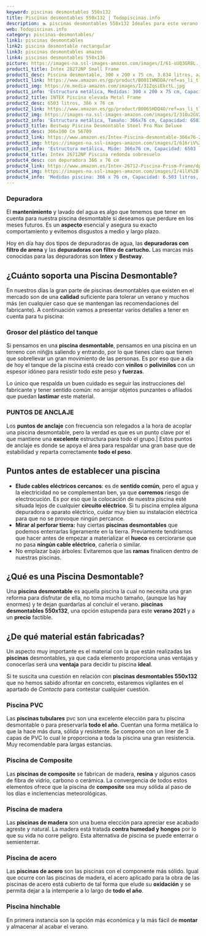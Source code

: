 ```yaml
---
keyword: piscinas desmontables 550x132
title: Piscinas desmontables 550x132 | Todopiscinas.info
description: 🏊 piscinas desmontables 550x132 Ideales para este verano 2021. Aquí puedes comprar piscinas desmontables 550x132 y comparar con otras similares. No dejes escapar piscinas desmontables 550x132 a un precio realmente tentador.
web: Todopiscinas.info
category: piscinas-desmontables/
link1: piscinas desmontables
link2: piscina desmontable rectangular
link3: piscinas desmontables amazon
link4: piscinas desmontables 550x136
picture: https://images-na.ssl-images-amazon.com/images/I/61-uUQ3GR8L.jpg
product1_title: Intex 28272NP Small Frame
product1_desc: Piscina desmontable, 300 x 200 x 75 cm, 3.834 litros, azul
product1_link: https://www.amazon.es/gp/product/B001IWNDDA/ref=as_li_tl?ie=UTF8&camp=3638&creative=24630&creativeASIN=B001IWNDDA&linkCode=as2&tag=todopiscinas0e-21&linkId=25b9d647487c889cb6ef56ed63f50ca1
product1_img: https://m.media-amazon.com/images/I/31ZqsiEkctL.jpg
product1_info: 'Estructura metálica, Medidas: 300 x 200 x 75 cm, Capacidad: 3.834 litros, Para 6 personas (+ 6 años), Fácil montaje, Forma rectangular'
product2_title: INTEX Piscina elevada Metal Frame
product2_desc: 6503 litros, 366 x 76 cm
product2_link: https://www.amazon.es/gp/product/B0065HDQ4O/ref=as_li_tl?ie=UTF8&camp=3638&creative=24630&creativeASIN=B0065HDQ4O&linkCode=as2&tag=todopiscinas0e-21&linkId=ed2430e3ba564d3527ee103df33ed7b3
product2_img: https://images-na.ssl-images-amazon.com/images/I/31Ou2GV2SAL.jpg
product2_info: 'Estructura metálica, Tamaño: 366x76 cm, Capacidad: 6503 litros, Forma circular, De 4 a 7 personas (+6 años)'
product3_title: Bestway Piscina Desmontable Steel Pro Max Deluxe
product3_desc: 366x100 Cm 56709
product3_link: https://www.amazon.es/Intex-Piscina-desmontable-366x76-28210NP/dp/B0065HDQ4O?__mk_es_ES=%C3%85M%C3%85%C5%BD%C3%95%C3%91&crid=25UQGV9HG2INI&dchild=1&keywords=piscinas+desmontables&qid=1615854176&sprefix=piscinas+dem%2Caps%2C201&sr=8-5&linkCode=ll1&tag=todopiscinas0e-21&linkId=34f200977c6cbaab1f3f4d9ac0e64755&language=es_ES&ref_=as_li_ss_tl
product3_img: https://images-na.ssl-images-amazon.com/images/I/616riV%2BiY3L.jpg
product3_info: 'Estructura metálica, Mide: 366x76 cm, Capacidad: 6503 litros, De 4 a 7 personas mayores de 6 años, Forma circular, Tecnología Super-Tough'
product4_title: Intex 26712NP Piscina redonda sobresuelo
product4_desc: con depuradora 366 x 76 cm
product4_link: https://www.amazon.es/Intex-26712-Piscina-Prism-Frame/dp/B07FB823GL?__mk_es_ES=%C3%85M%C3%85%C5%BD%C3%95%C3%91&dchild=1&keywords=piscinas+desmontables+con+depuradora&qid=1615936418&sr=8-5&linkCode=ll1&tag=todopiscinas0e-21&linkId=d98699de7830cd471766fa1daa36de34&language=es_ES&ref_=as_li_ss_tl
product4_img: https://images-na.ssl-images-amazon.com/images/I/41lX%2B-YpibL.jpg
product4_info: 'Medidas piscina: 366 x 76 cm, Capacidad: 6.503 litros, Incluye depuradora de cartucha A, Lona resistente triple capa'
---
```




### Depuradora

El **mantenimiento** y lavado del agua es algo que tenemos que tener en cuenta para nuestra piscina desmontable si deseamos que perdure en los meses futuros. Es un **aspecto** esencial y asegura su exacto comportamiento y evitemos disgustos a medio y largo plazo.

Hoy en día hay dos tipos de depuradoras de agua, las **depuradoras con filtro de arena** y  las **depuradoras** **con filtro de cartucho.** Las marcas más conocidas para las depuradoras son **Intex** y **Bestway**.

<external-banner></external-banner>



## ¿Cuánto soporta una Piscina Desmontable?

En nuestros días la gran parte de piscinas desmontables que existen en el mercado son de una **calidad** suficiente para tolerar un verano y muchos más (en cualquier caso que se mantengan las recomendaciones del fabricante). A continuación vamos a presentar varios detalles a tener en cuenta para tu piscina:


### Grosor del plástico del tanque

Si pensamos en una **piscina desmontable**, pensamos en una piscina en un terreno con niñ@s saliendo y entrando, por lo que tienes claro que tienen que sobrellevar un gran movimiento de las personas. Es por eso que a día de hoy el tanque de la piscina está creado con **vinilos** o **polivinilos** con un espesor idóneo para resistir todo este peso y **fuerzas**.

Lo único que respalda un	 buen cuidado es seguir las instrucciones del fabricante y tener sentido común: no arrojar objetos punzantes o afilados que puedan **lastimar** este material.


### PUNTOS DE ANCLAJE

Los **puntos de anclaje** con frecuencia son relegados a la hora de acoplar una piscina desmontable, pero la verdad es que es un punto clave por el que mantiene una **excelente** estructura para todo el grupo.| Estos puntos de anclaje es donde se apoya el área para respaldar una gran base que de estabilidad y reparta correctamente **todo el peso**.


## Puntos antes de establecer una piscina



*   **Elude cables eléctricos cercanos**: es de **sentido común**, pero el agua y la electricidad no se complementan ben, ya que **corremos** riesgo de electrocución. Es por eso que la colocación de nuestra piscina esté situada lejos de cualquier **circuito eléctrico**. Si tu piscina emplea alguna depuradora o aparato eléctrico, cuidar muy bien su instalación eléctrica para que no se provoque ningún percance.
*   **Mirar al perforar tierra:** hay ciertas **piscinas desmontables** que podemos enterrarlas ligeramente en la tierra. Previamente tendríamos que hacer antes de empezar a materializar el **hueco** es cerciorarse que no pasa **ningún cable eléctrico**, cañería o similar.
*   No emplazar bajo árboles: Evitaremos que las **ramas** finalicen dentro de nuestras piscinas.
## ¿Qué es una Piscina Desmontable?

Una **piscina desmontable** es aquella piscina la cual no necesita una gran reforma para disfrutar de ella, no toma mucho tamaño, (aunque las hay enormes) y te dejan guardarlas al concluir el verano.  **piscinas desmontables 550x132**, una opción estupenda para este **verano 2021** y a un **precio** factible.


## ¿De qué material están fabricadas?

Un aspecto muy importante es el material con la que están realizadas las **piscinas** desmontables, ya que cada elemento proporciona unas ventajas y conocerlas  será una **ventaja** para decidir tu piscina **ideal**.

Si te suscita una cuestión en relación con **piscinas desmontables 550x132** que no hemos sabido afrontar en concreto, estaremos vigilantes en el apartado de _Contacto_ para contestar cualquier cuestión.


### Piscina  PVC

Las **piscinas tubulares** pvc son una excelente elección para tu piscina desmontable o para preservarla **todo el año**. Cuentan una forma metálica lo que la hace más dura, sólida y resistente. Se compone con un liner de 3 capas de PVC lo cual le proporciona a toda la piscina una gran resistencia. Muy recomendable para largas estancias.


### Piscina de Composite

Las **piscinas de composite** se fabrican de madera, **resina** y algunos casos de fibra de vidrio, carbono o cerámica. La convergencia de todos estos elementos ofrece que la piscina de **composite** sea muy sólida al paso de los días e inclemencias meteorológicas.


### Piscina de madera

Las **piscinas de madera** son una buena elección para apreciar ese acabado agreste y natural. La madera está tratada **contra humedad y hongos** por lo que su vida no corre peligro. Esta alternativa de piscina se puede enterrar o semienterrar.


### Piscina de acero

Las **piscinas de acero** son las piscinas con el componente más sólido. Igual que ocurre con las piscinas de madera, el acero aplicado para la obra de las piscinas de acero está cubierto de tal forma que elude su **oxidación** y se permita dejar a la intemperie a lo largo de **todo el año**.


### Piscina hinchable

En primera instancia son la opción más económica y la más fácil de **montar** y almacenar al acabar el verano.

<stats-list :link1=link1 :link2=link2 :link3=link3 :link4=link4 :category=category></stats-list>

<brand-panel :title=product1_title :desc=product1_desc :img=product1_img :link=product1_link></brand-panel>
